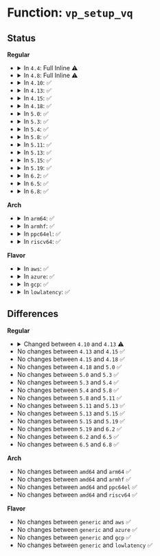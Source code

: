 # Function: <code>vp_setup_vq</code>

## Status
<b>Regular</b>
<ul>
<li>
<details>
<summary>In <code>4.4</code>: Full Inline ⚠️</summary>

**Collision:** Unique Static

**Inline:** Full

**Transformation:** False

**Instances:**

```
In drivers/virtio/virtio_pci_common.c (ffffffff814c2bb8)
Location: drivers/virtio/virtio_pci_common.c:225
Inline: True
Inline callers:
  - drivers/virtio/virtio_pci_common.c:vp_try_to_find_vqs
```
</details>
</li>
<li>
<details>
<summary>In <code>4.8</code>: Full Inline ⚠️</summary>

**Collision:** Unique Static

**Inline:** Full

**Transformation:** False

**Instances:**

```
In drivers/virtio/virtio_pci_common.c (ffffffff8151312d)
Location: drivers/virtio/virtio_pci_common.c:225
Inline: True
Inline callers:
  - drivers/virtio/virtio_pci_common.c:vp_try_to_find_vqs
```
</details>
</li>
<li>
<details>
<summary>In <code>4.10</code>: ✅</summary>

```c
struct virtqueue *vp_setup_vq(struct virtio_device *vdev, unsigned int index, void (*callback)(struct virtqueue *), const char *name, u16 msix_vec);
```

**Collision:** Unique Static

**Inline:** No

**Transformation:** False

**Instances:**

```
In drivers/virtio/virtio_pci_common.c (ffffffff8153ecd0)
Location: drivers/virtio/virtio_pci_common.c:170
Inline: False
Direct callers:
  - drivers/virtio/virtio_pci_common.c:vp_find_vqs
  - drivers/virtio/virtio_pci_common.c:vp_find_vqs_msix
  - drivers/virtio/virtio_pci_common.c:vp_find_vqs_msix
```
**Symbols:**

```
ffffffff8153ecd0-ffffffff8153edda: vp_setup_vq (STB_LOCAL)
```
</details>
</li>
<li>
<details>
<summary>In <code>4.13</code>: ✅</summary>

```c
struct virtqueue *vp_setup_vq(struct virtio_device *vdev, unsigned int index, void (*callback)(struct virtqueue *), const char *name, bool ctx, u16 msix_vec);
```

**Collision:** Unique Static

**Inline:** No

**Transformation:** False

**Instances:**

```
In drivers/virtio/virtio_pci_common.c (ffffffff81552a50)
Location: drivers/virtio/virtio_pci_common.c:176
Inline: False
Direct callers:
  - drivers/virtio/virtio_pci_common.c:vp_find_vqs
  - drivers/virtio/virtio_pci_common.c:vp_find_vqs_msix
```
**Symbols:**

```
ffffffff81552a50-ffffffff81552b5f: vp_setup_vq (STB_LOCAL)
```
</details>
</li>
<li>
<details>
<summary>In <code>4.15</code>: ✅</summary>

```c
struct virtqueue *vp_setup_vq(struct virtio_device *vdev, unsigned int index, void (*callback)(struct virtqueue *), const char *name, bool ctx, u16 msix_vec);
```

**Collision:** Unique Static

**Inline:** No

**Transformation:** False

**Instances:**

```
In drivers/virtio/virtio_pci_common.c (ffffffff815b63b0)
Location: drivers/virtio/virtio_pci_common.c:176
Inline: False
Direct callers:
  - drivers/virtio/virtio_pci_common.c:vp_find_vqs
  - drivers/virtio/virtio_pci_common.c:vp_find_vqs_msix
```
**Symbols:**

```
ffffffff815b63b0-ffffffff815b64c5: vp_setup_vq (STB_LOCAL)
```
</details>
</li>
<li>
<details>
<summary>In <code>4.18</code>: ✅</summary>

```c
struct virtqueue *vp_setup_vq(struct virtio_device *vdev, unsigned int index, void (*callback)(struct virtqueue *), const char *name, bool ctx, u16 msix_vec);
```

**Collision:** Unique Static

**Inline:** No

**Transformation:** False

**Instances:**

```
In drivers/virtio/virtio_pci_common.c (ffffffff815ee750)
Location: drivers/virtio/virtio_pci_common.c:177
Inline: False
Direct callers:
  - drivers/virtio/virtio_pci_common.c:vp_find_vqs
  - drivers/virtio/virtio_pci_common.c:vp_find_vqs_msix
```
**Symbols:**

```
ffffffff815ee750-ffffffff815ee865: vp_setup_vq (STB_LOCAL)
```
</details>
</li>
<li>
<details>
<summary>In <code>5.0</code>: ✅</summary>

```c
struct virtqueue *vp_setup_vq(struct virtio_device *vdev, unsigned int index, void (*callback)(struct virtqueue *), const char *name, bool ctx, u16 msix_vec);
```

**Collision:** Unique Static

**Inline:** No

**Transformation:** False

**Instances:**

```
In drivers/virtio/virtio_pci_common.c (ffffffff81608e50)
Location: drivers/virtio/virtio_pci_common.c:177
Inline: False
Direct callers:
  - drivers/virtio/virtio_pci_common.c:vp_find_vqs
  - drivers/virtio/virtio_pci_common.c:vp_find_vqs_msix
```
**Symbols:**

```
ffffffff81608e50-ffffffff81608f65: vp_setup_vq (STB_LOCAL)
```
</details>
</li>
<li>
<details>
<summary>In <code>5.3</code>: ✅</summary>

```c
struct virtqueue *vp_setup_vq(struct virtio_device *vdev, unsigned int index, void (*callback)(struct virtqueue *), const char *name, bool ctx, u16 msix_vec);
```

**Collision:** Unique Static

**Inline:** No

**Transformation:** False

**Instances:**

```
In drivers/virtio/virtio_pci_common.c (ffffffff8163ccb0)
Location: drivers/virtio/virtio_pci_common.c:174
Inline: False
Direct callers:
  - drivers/virtio/virtio_pci_common.c:vp_find_vqs
  - drivers/virtio/virtio_pci_common.c:vp_find_vqs_msix
```
**Symbols:**

```
ffffffff8163ccb0-ffffffff8163cdc0: vp_setup_vq (STB_LOCAL)
```
</details>
</li>
<li>
<details>
<summary>In <code>5.4</code>: ✅</summary>

```c
struct virtqueue *vp_setup_vq(struct virtio_device *vdev, unsigned int index, void (*callback)(struct virtqueue *), const char *name, bool ctx, u16 msix_vec);
```

**Collision:** Unique Static

**Inline:** No

**Transformation:** False

**Instances:**

```
In drivers/virtio/virtio_pci_common.c (ffffffff8165f190)
Location: drivers/virtio/virtio_pci_common.c:174
Inline: False
Direct callers:
  - drivers/virtio/virtio_pci_common.c:vp_find_vqs
  - drivers/virtio/virtio_pci_common.c:vp_find_vqs_msix
```
**Symbols:**

```
ffffffff8165f190-ffffffff8165f2a0: vp_setup_vq (STB_LOCAL)
```
</details>
</li>
<li>
<details>
<summary>In <code>5.8</code>: ✅</summary>

```c
struct virtqueue *vp_setup_vq(struct virtio_device *vdev, unsigned int index, void (*callback)(struct virtqueue *), const char *name, bool ctx, u16 msix_vec);
```

**Collision:** Unique Static

**Inline:** No

**Transformation:** False

**Instances:**

```
In drivers/virtio/virtio_pci_common.c (ffffffff8170e280)
Location: drivers/virtio/virtio_pci_common.c:174
Inline: False
Direct callers:
  - drivers/virtio/virtio_pci_common.c:vp_find_vqs_intx
  - drivers/virtio/virtio_pci_common.c:vp_find_vqs_msix
```
**Symbols:**

```
ffffffff8170e280-ffffffff8170e390: vp_setup_vq (STB_LOCAL)
```
</details>
</li>
<li>
<details>
<summary>In <code>5.11</code>: ✅</summary>

```c
struct virtqueue *vp_setup_vq(struct virtio_device *vdev, unsigned int index, void (*callback)(struct virtqueue *), const char *name, bool ctx, u16 msix_vec);
```

**Collision:** Unique Static

**Inline:** No

**Transformation:** False

**Instances:**

```
In drivers/virtio/virtio_pci_common.c (ffffffff8172b050)
Location: drivers/virtio/virtio_pci_common.c:174
Inline: False
Direct callers:
  - drivers/virtio/virtio_pci_common.c:vp_find_vqs_intx
  - drivers/virtio/virtio_pci_common.c:vp_find_vqs_msix
```
**Symbols:**

```
ffffffff8172b050-ffffffff8172b160: vp_setup_vq (STB_LOCAL)
```
</details>
</li>
<li>
<details>
<summary>In <code>5.13</code>: ✅</summary>

```c
struct virtqueue *vp_setup_vq(struct virtio_device *vdev, unsigned int index, void (*callback)(struct virtqueue *), const char *name, bool ctx, u16 msix_vec);
```

**Collision:** Unique Static

**Inline:** No

**Transformation:** False

**Instances:**

```
In drivers/virtio/virtio_pci_common.c (ffffffff8170edd0)
Location: drivers/virtio/virtio_pci_common.c:174
Inline: False
Direct callers:
  - drivers/virtio/virtio_pci_common.c:vp_find_vqs
  - drivers/virtio/virtio_pci_common.c:vp_find_vqs_msix
```
**Symbols:**

```
ffffffff8170edd0-ffffffff8170eedd: vp_setup_vq (STB_LOCAL)
```
</details>
</li>
<li>
<details>
<summary>In <code>5.15</code>: ✅</summary>

```c
struct virtqueue *vp_setup_vq(struct virtio_device *vdev, unsigned int index, void (*callback)(struct virtqueue *), const char *name, bool ctx, u16 msix_vec);
```

**Collision:** Unique Static

**Inline:** No

**Transformation:** False

**Instances:**

```
In drivers/virtio/virtio_pci_common.c (ffffffff8178b700)
Location: drivers/virtio/virtio_pci_common.c:174
Inline: False
Direct callers:
  - drivers/virtio/virtio_pci_common.c:vp_find_vqs
  - drivers/virtio/virtio_pci_common.c:vp_find_vqs_msix
```
**Symbols:**

```
ffffffff8178b700-ffffffff8178b80d: vp_setup_vq (STB_LOCAL)
```
</details>
</li>
<li>
<details>
<summary>In <code>5.19</code>: ✅</summary>

```c
struct virtqueue *vp_setup_vq(struct virtio_device *vdev, unsigned int index, void (*callback)(struct virtqueue *), const char *name, bool ctx, u16 msix_vec);
```

**Collision:** Unique Static

**Inline:** No

**Transformation:** False

**Instances:**

```
In drivers/virtio/virtio_pci_common.c (ffffffff818c3270)
Location: drivers/virtio/virtio_pci_common.c:174
Inline: False
Direct callers:
  - drivers/virtio/virtio_pci_common.c:vp_find_vqs
  - drivers/virtio/virtio_pci_common.c:vp_find_vqs_msix
```
**Symbols:**

```
ffffffff818c3270-ffffffff818c3388: vp_setup_vq (STB_LOCAL)
```
</details>
</li>
<li>
<details>
<summary>In <code>6.2</code>: ✅</summary>

```c
struct virtqueue *vp_setup_vq(struct virtio_device *vdev, unsigned int index, void (*callback)(struct virtqueue *), const char *name, bool ctx, u16 msix_vec);
```

**Collision:** Unique Static

**Inline:** No

**Transformation:** False

**Instances:**

```
In drivers/virtio/virtio_pci_common.c (ffffffff81a13850)
Location: drivers/virtio/virtio_pci_common.c:174
Inline: False
Direct callers:
  - drivers/virtio/virtio_pci_common.c:vp_find_vqs
  - drivers/virtio/virtio_pci_common.c:vp_find_vqs_msix
```
**Symbols:**

```
ffffffff81a13850-ffffffff81a13968: vp_setup_vq (STB_LOCAL)
```
</details>
</li>
<li>
<details>
<summary>In <code>6.5</code>: ✅</summary>

```c
struct virtqueue *vp_setup_vq(struct virtio_device *vdev, unsigned int index, void (*callback)(struct virtqueue *), const char *name, bool ctx, u16 msix_vec);
```

**Collision:** Unique Static

**Inline:** No

**Transformation:** False

**Instances:**

```
In drivers/virtio/virtio_pci_common.c (ffffffff81a5c8b0)
Location: drivers/virtio/virtio_pci_common.c:174
Inline: False
Direct callers:
  - drivers/virtio/virtio_pci_common.c:vp_find_vqs
  - drivers/virtio/virtio_pci_common.c:vp_find_vqs_msix
```
**Symbols:**

```
ffffffff81a5c8b0-ffffffff81a5c9c9: vp_setup_vq (STB_LOCAL)
```
</details>
</li>
<li>
<details>
<summary>In <code>6.8</code>: ✅</summary>

```c
struct virtqueue *vp_setup_vq(struct virtio_device *vdev, unsigned int index, void (*callback)(struct virtqueue *), const char *name, bool ctx, u16 msix_vec);
```

**Collision:** Unique Static

**Inline:** No

**Transformation:** False

**Instances:**

```
In drivers/virtio/virtio_pci_common.c (ffffffff81aae660)
Location: drivers/virtio/virtio_pci_common.c:174
Inline: False
Direct callers:
  - drivers/virtio/virtio_pci_common.c:vp_find_vqs
  - drivers/virtio/virtio_pci_common.c:vp_find_vqs_msix
```
**Symbols:**

```
ffffffff81aae660-ffffffff81aae7a8: vp_setup_vq (STB_LOCAL)
```
</details>
</li>
</ul>
<b>Arch</b>
<ul>
<li>
<details>
<summary>In <code>arm64</code>: ✅</summary>

```c
struct virtqueue *vp_setup_vq(struct virtio_device *vdev, unsigned int index, void (*callback)(struct virtqueue *), const char *name, bool ctx, u16 msix_vec);
```

**Collision:** Unique Static

**Inline:** No

**Transformation:** False

**Instances:**

```
In drivers/virtio/virtio_pci_common.c (ffff800010828280)
Location: drivers/virtio/virtio_pci_common.c:174
Inline: False
Direct callers:
  - drivers/virtio/virtio_pci_common.c:vp_find_vqs
  - drivers/virtio/virtio_pci_common.c:vp_find_vqs_msix
```
**Symbols:**

```
ffff800010828280-ffff8000108283e0: vp_setup_vq (STB_LOCAL)
```
</details>
</li>
<li>
<details>
<summary>In <code>armhf</code>: ✅</summary>

```c
struct virtqueue *vp_setup_vq(struct virtio_device *vdev, unsigned int index, void (*callback)(struct virtqueue *), const char *name, bool ctx, u16 msix_vec);
```

**Collision:** Unique Static

**Inline:** No

**Transformation:** False

**Instances:**

```
In drivers/virtio/virtio_pci_common.c (c0945e64)
Location: drivers/virtio/virtio_pci_common.c:174
Inline: False
Direct callers:
  - drivers/virtio/virtio_pci_common.c:vp_find_vqs
  - drivers/virtio/virtio_pci_common.c:vp_find_vqs_msix
```
**Symbols:**

```
c0945e64-c0945f50: vp_setup_vq (STB_LOCAL)
```
</details>
</li>
<li>
<details>
<summary>In <code>ppc64el</code>: ✅</summary>

```c
struct virtqueue *vp_setup_vq(struct virtio_device *vdev, unsigned int index, void (*callback)(struct virtqueue *), const char *name, bool ctx, u16 msix_vec);
```

**Collision:** Unique Static

**Inline:** No

**Transformation:** False

**Instances:**

```
In drivers/virtio/virtio_pci_common.c (c0000000008d41a0)
Location: drivers/virtio/virtio_pci_common.c:174
Inline: False
Direct callers:
  - drivers/virtio/virtio_pci_common.c:vp_find_vqs
  - drivers/virtio/virtio_pci_common.c:vp_find_vqs_msix
```
**Symbols:**

```
c0000000008d41a0-c0000000008d4308: vp_setup_vq (STB_LOCAL)
```
</details>
</li>
<li>
<details>
<summary>In <code>riscv64</code>: ✅</summary>

```c
struct virtqueue *vp_setup_vq(struct virtio_device *vdev, unsigned int index, void (*callback)(struct virtqueue *), const char *name, bool ctx, u16 msix_vec);
```

**Collision:** Unique Static

**Inline:** No

**Transformation:** False

**Instances:**

```
In drivers/virtio/virtio_pci_common.c (ffffffe00051e5ac)
Location: drivers/virtio/virtio_pci_common.c:174
Inline: False
Direct callers:
  - drivers/virtio/virtio_pci_common.c:vp_find_vqs
  - drivers/virtio/virtio_pci_common.c:vp_find_vqs_msix
```
**Symbols:**

```
ffffffe00051e5ac-ffffffe00051e68c: vp_setup_vq (STB_LOCAL)
```
</details>
</li>
</ul>
<b>Flavor</b>
<ul>
<li>
<details>
<summary>In <code>aws</code>: ✅</summary>

```c
struct virtqueue *vp_setup_vq(struct virtio_device *vdev, unsigned int index, void (*callback)(struct virtqueue *), const char *name, bool ctx, u16 msix_vec);
```

**Collision:** Unique Static

**Inline:** No

**Transformation:** False

**Instances:**

```
In drivers/virtio/virtio_pci_common.c (ffffffff81625000)
Location: drivers/virtio/virtio_pci_common.c:174
Inline: False
Direct callers:
  - drivers/virtio/virtio_pci_common.c:vp_find_vqs
  - drivers/virtio/virtio_pci_common.c:vp_find_vqs_msix
```
**Symbols:**

```
ffffffff81625000-ffffffff81625110: vp_setup_vq (STB_LOCAL)
```
</details>
</li>
<li>
<details>
<summary>In <code>azure</code>: ✅</summary>

```c
struct virtqueue *vp_setup_vq(struct virtio_device *vdev, unsigned int index, void (*callback)(struct virtqueue *), const char *name, bool ctx, u16 msix_vec);
```

**Collision:** Unique Static

**Inline:** No

**Transformation:** False

**Instances:**

```
In drivers/virtio/virtio_pci_common.c (ffffffff81619680)
Location: drivers/virtio/virtio_pci_common.c:174
Inline: False
Direct callers:
  - drivers/virtio/virtio_pci_common.c:vp_find_vqs
  - drivers/virtio/virtio_pci_common.c:vp_find_vqs_msix
```
**Symbols:**

```
ffffffff81619680-ffffffff81619790: vp_setup_vq (STB_LOCAL)
```
</details>
</li>
<li>
<details>
<summary>In <code>gcp</code>: ✅</summary>

```c
struct virtqueue *vp_setup_vq(struct virtio_device *vdev, unsigned int index, void (*callback)(struct virtqueue *), const char *name, bool ctx, u16 msix_vec);
```

**Collision:** Unique Static

**Inline:** No

**Transformation:** False

**Instances:**

```
In drivers/virtio/virtio_pci_common.c (ffffffff81652fd0)
Location: drivers/virtio/virtio_pci_common.c:174
Inline: False
Direct callers:
  - drivers/virtio/virtio_pci_common.c:vp_find_vqs
  - drivers/virtio/virtio_pci_common.c:vp_find_vqs_msix
```
**Symbols:**

```
ffffffff81652fd0-ffffffff816530e0: vp_setup_vq (STB_LOCAL)
```
</details>
</li>
<li>
<details>
<summary>In <code>lowlatency</code>: ✅</summary>

```c
struct virtqueue *vp_setup_vq(struct virtio_device *vdev, unsigned int index, void (*callback)(struct virtqueue *), const char *name, bool ctx, u16 msix_vec);
```

**Collision:** Unique Static

**Inline:** No

**Transformation:** False

**Instances:**

```
In drivers/virtio/virtio_pci_common.c (ffffffff8166d660)
Location: drivers/virtio/virtio_pci_common.c:174
Inline: False
Direct callers:
  - drivers/virtio/virtio_pci_common.c:vp_find_vqs
  - drivers/virtio/virtio_pci_common.c:vp_find_vqs_msix
```
**Symbols:**

```
ffffffff8166d660-ffffffff8166d770: vp_setup_vq (STB_LOCAL)
```
</details>
</li>
</ul>

## Differences
<b>Regular</b>
<ul>
<li>
<details>
<summary>Changed between <code>4.10</code> and <code>4.13</code> ⚠️</summary>
<ul>
<li>
<b>Param added. </b>
<code>bool ctx</code>
</li>
<li>
<b>Param reordered. </b>
<code>vdev, index, callback, name, msix_vec</code> ➡️ <code>vdev, index, callback, name, ctx, msix_vec</code>
</li>
</ul>
</details>
</li>
<li>
No changes between <code>4.13</code> and <code>4.15</code> ✅
</li>
<li>
No changes between <code>4.15</code> and <code>4.18</code> ✅
</li>
<li>
No changes between <code>4.18</code> and <code>5.0</code> ✅
</li>
<li>
No changes between <code>5.0</code> and <code>5.3</code> ✅
</li>
<li>
No changes between <code>5.3</code> and <code>5.4</code> ✅
</li>
<li>
No changes between <code>5.4</code> and <code>5.8</code> ✅
</li>
<li>
No changes between <code>5.8</code> and <code>5.11</code> ✅
</li>
<li>
No changes between <code>5.11</code> and <code>5.13</code> ✅
</li>
<li>
No changes between <code>5.13</code> and <code>5.15</code> ✅
</li>
<li>
No changes between <code>5.15</code> and <code>5.19</code> ✅
</li>
<li>
No changes between <code>5.19</code> and <code>6.2</code> ✅
</li>
<li>
No changes between <code>6.2</code> and <code>6.5</code> ✅
</li>
<li>
No changes between <code>6.5</code> and <code>6.8</code> ✅
</li>
</ul>
<b>Arch</b>
<ul>
<li>
No changes between <code>amd64</code> and <code>arm64</code> ✅
</li>
<li>
No changes between <code>amd64</code> and <code>armhf</code> ✅
</li>
<li>
No changes between <code>amd64</code> and <code>ppc64el</code> ✅
</li>
<li>
No changes between <code>amd64</code> and <code>riscv64</code> ✅
</li>
</ul>
<b>Flavor</b>
<ul>
<li>
No changes between <code>generic</code> and <code>aws</code> ✅
</li>
<li>
No changes between <code>generic</code> and <code>azure</code> ✅
</li>
<li>
No changes between <code>generic</code> and <code>gcp</code> ✅
</li>
<li>
No changes between <code>generic</code> and <code>lowlatency</code> ✅
</li>
</ul>
